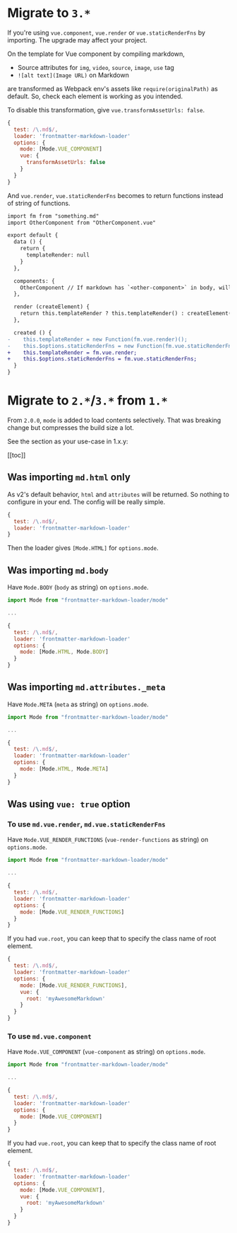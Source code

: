# Migrate to `3.*`

If you're using `vue.component`, `vue.render` or `vue.staticRenderFns` by importing. The upgrade may affect your project.

On the template for Vue component by compiling markdown,

- Source attributes for `img`, `video`, `source`, `image`, `use` tag
- `![alt text](Image URL)` on Markdown

are transformed as Webpack env's assets like `require(originalPath)` as default. So, check each element is working as you intended.

To disable this transformation, give `vue.transformAssetUrls: false`.

```js
{
  test: /\.md$/,
  loader: 'frontmatter-markdown-loader'
  options: {
    mode: [Mode.VUE_COMPONENT]
    vue: {
      transformAssetUrls: false
    }
  }
}
```

And `vue.render`, `vue.staticRenderFns` becomes to return functions instead of string of functions.

```diff
import fm from "something.md"
import OtherComponent from "OtherComponent.vue"

export default {
  data () {
    return {
      templateRender: null
    }
  },

  components: {
    OtherComponent // If markdown has `<other-component>` in body, will work :)
  },

  render (createElement) {
    return this.templateRender ? this.templateRender() : createElement("div", "Rendering");
  },

  created () {
-    this.templateRender = new Function(fm.vue.render)();
-    this.$options.staticRenderFns = new Function(fm.vue.staticRenderFns)()
+    this.templateRender = fm.vue.render;
+    this.$options.staticRenderFns = fm.vue.staticRenderFns;
  }
}
```

# Migrate to `2.*`/`3.*` from `1.*`

From `2.0.0`, `mode` is added to load contents selectively. That was breaking change but compresses the build size a lot.

See the section as your use-case in 1.x.y:

[[toc]]

## Was importing `md.html` only

As v2's default behavior, `html` and `attributes` will be returned. So nothing to configure in your end. The config will be really simple.

```js
{
  test: /\.md$/,
  loader: 'frontmatter-markdown-loader'
}
```

Then the loader gives `[Mode.HTML]` for `options.mode`.

## Was importing `md.body`

Have `Mode.BODY` (`body` as string) on `options.mode`.

```js
import Mode from "frontmatter-markdown-loader/mode"

...

{
  test: /\.md$/,
  loader: 'frontmatter-markdown-loader'
  options: {
    mode: [Mode.HTML, Mode.BODY]
  }
}
```

## Was importing `md.attributes._meta`

Have `Mode.META` (`meta` as string) on `options.mode`.

```js
import Mode from "frontmatter-markdown-loader/mode"

...

{
  test: /\.md$/,
  loader: 'frontmatter-markdown-loader'
  options: {
    mode: [Mode.HTML, Mode.META]
  }
}
```

## Was using `vue: true` option

### To use `md.vue.render`, `md.vue.staticRenderFns`

Have `Mode.VUE_RENDER_FUNCTIONS` (`vue-render-functions` as string) on `options.mode`.

```js
import Mode from "frontmatter-markdown-loader/mode"

...

{
  test: /\.md$/,
  loader: 'frontmatter-markdown-loader'
  options: {
    mode: [Mode.VUE_RENDER_FUNCTIONS]
  }
}
```

If you had `vue.root`, you can keep that to specify the class name of root element.

```js
{
  test: /\.md$/,
  loader: 'frontmatter-markdown-loader'
  options: {
    mode: [Mode.VUE_RENDER_FUNCTIONS],
    vue: {
      root: 'myAwesomeMarkdown'
    }
  }
}
```

### To use `md.vue.component`

Have `Mode.VUE_COMPONENT` (`vue-component` as string) on `options.mode`.

```js
import Mode from "frontmatter-markdown-loader/mode"

...

{
  test: /\.md$/,
  loader: 'frontmatter-markdown-loader'
  options: {
    mode: [Mode.VUE_COMPONENT]
  }
}
```

If you had `vue.root`, you can keep that to specify the class name of root element.

```js
{
  test: /\.md$/,
  loader: 'frontmatter-markdown-loader'
  options: {
    mode: [Mode.VUE_COMPONENT],
    vue: {
      root: 'myAwesomeMarkdown'
    }
  }
}
```
